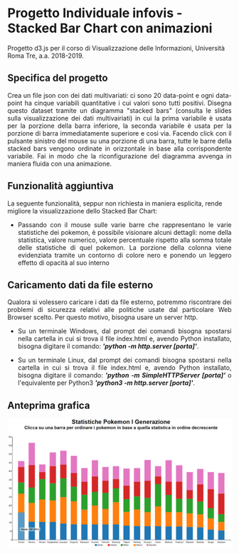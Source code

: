 # Progetto Individuale infovis - Stacked Bar Chart con animazioni
Progetto d3.js per il corso di Visualizzazione delle Informazioni, Università Roma Tre, a.a. 2018-2019.

## Specifica del progetto
<p align="justify">
Crea un file json con dei dati multivariati: ci sono 20 data-point e ogni data-point ha cinque variabili quantitative i cui valori sono tutti positivi. Disegna questo dataset tramite un diagramma "stacked bars" (consulta le slides sulla visualizzazione dei dati multivairiati) in cui la prima variabile è usata per la porzione della barra inferiore, la seconda variabile è usata per la porzione di barra immediatamente superiore e così via. Facendo click con il pulsante sinistro del mouse su una porzione di una barra, tutte le barre della stacked bars vengono ordinate in orizzontale in base alla corrispondente variabile. Fai in modo che la riconfigurazione del diagramma avvenga in maniera fluida con una animazione.
</p>

## Funzionalità aggiuntiva
La seguente funzionalità, seppur non richiesta in maniera esplicita, rende migliore la visualizzazione dello Stacked Bar Chart:
- <p align="justify"> Passando con il mouse sulle varie barre che rappresentano le varie statistiche dei pokemon, è possibile visionare alcuni dettagli: nome della statistica, valore numerico, valore percentuale rispetto alla somma totale delle statistiche di quel pokemon. La porzione della colonna viene evidenziata tramite un contorno di colore nero e ponendo un leggero effetto di opacità al suo interno </p>

## Caricamento dati da file esterno
<p align="justify"> Qualora si volessero caricare i dati da file esterno, potremmo riscontrare dei problemi di sicurezza relativi alle politiche usate dal particolare Web Browser scelto. Per questo motivo, bisogna usare un server http.
<ul>
<li> <p align="justify">Su un terminale Windows, dal prompt dei comandi bisogna spostarsi nella cartella in cui si trova il file index.html e, avendo Python installato, bisogna digitare il comando: <i><b>'python -m http.server [porta]'</b></i>. </li> </p>
<li> <p align="justify">Su un terminale Linux, dal prompt dei comandi bisogna spostarsi nella cartella in cui si trova il file index.html e, avendo Python installato, bisogna digitare il comando: <i><b>'python -m SimpleHTTPServer [porta]'</b></i> o l'equivalente per Python3 <i><b>'python3 -m http.server [porta]'</b></i>. </li></p>
  </ul>
</p>

## Anteprima grafica
![alt text](Anteprima_Grafica.png "Stacked Bar Chart")
